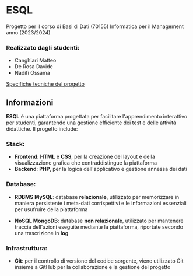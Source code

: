 # ESQL
Progetto per il corso di Basi di Dati (70155) Informatica per il Management anno (2023/2024)

### Realizzato dagli studenti:
- Canghiari Matteo
- De Rosa Davide
- Nadifi Ossama

[Specifiche tecniche del progetto](https://virtuale.unibo.it/pluginfile.php/1792928/mod_resource/content/3/progettobd2024.pdf)

## Informazioni
**ESQL** è una piattaforma progettata per facilitare l'apprendimento interattivo per studenti, garantendo una gestione efficiente dei test e delle attività didattiche. Il progetto include:

### Stack:

- **Frontend**: __HTML__ e __CSS__, per la creazione del layout e della visualizzazione grafica che contraddistingue la piattaforma
- **Backend**: __PHP__, per la logica dell'applicativo e gestione annessa dei dati

### Database:

- **RDBMS MySQL**: database __relazionale__, utilizzato per memorizzare in maniera persistente i meta-dati corrispettivi e le informazioni essenziali per usufruire della piattaforma

- **NoSQL MongoDB**: database __non relazionale__, utilizzato per mantenere traccia dell'azioni eseguite mediante la piattaforma, riportate secondo una trascrizione in __log__

### Infrastruttura:

- **Git**: per il controllo di versione del codice sorgente, viene utilizzato Git insieme a GitHub per la collaborazione e la gestione del progetto